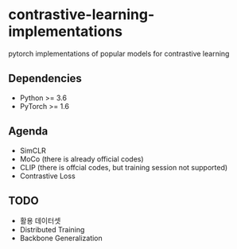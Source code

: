 # contrastive-learning-implementations
pytorch implementations of popular models for contrastive learning

## Dependencies
- Python >= 3.6
- PyTorch >= 1.6

## Agenda
- SimCLR
- MoCo (there is already official codes)
- CLIP (there is offcial codes, but training session not supported)
- Contrastive Loss

## TODO
- 활용 데이터셋
- Distributed Training
- Backbone Generalization
